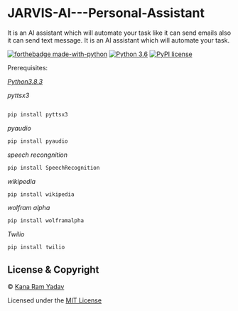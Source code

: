 # JARVIS-AI---Personal-Assistant
It is an AI assistant which will automate your task like it can send emails also it can send text message. It is an AI assistant which will automate your task.

[![forthebadge made-with-python](http://ForTheBadge.com/images/badges/made-with-python.svg)](https://www.python.org/)                   [![Python 3.6](https://img.shields.io/badge/python-3.8-blue.svg)](https://www.python.org/downloads/release/python-360/)                   [![PyPI license](https://img.shields.io/pypi/l/ansicolortags.svg)](https://pypi.python.org/pypi/ansicolortags/)
 



Prerequisites:




*[Python3.8.3](https://www.python.org/downloads/release/python-383/)*



*pyttsx3*
```python

pip install pyttsx3
```
*pyaudio*
```python
pip install pyaudio
```
*speech recongnition*
```python
pip install SpeechRecognition
```
*wikipedia*
```python
pip install wikipedia
```
*wolfram alpha*
```python
pip install wolframalpha
```
*Twilio*
```python
pip install twilio
```

## License & Copyright
© [Kana Ram Yadav](https://imkanaram.github.io/)

Licensed under the [MIT License](License)
